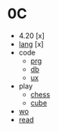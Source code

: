 
0C
======

* 4.20 [x] 
* [lang](https://github.com/ttltrk/ELSE/blob/master/LAN/ENG/LAN.MD) [x] 
* code
    + [prg](https://github.com/ttltrk/PRG)
    + [db](https://github.com/ttltrk/DB)
    + [ux](https://github.com/ttltrk/ELSE/tree/master/SHELL)
* play
    + [chess](https://github.com/ttltrk/ELSE/blob/master/CHESS/CHESS.MD)
    + [cube](https://github.com/ttltrk/ELSE/blob/master/CUBE/CUBE.MD)
* [wo](https://github.com/ttltrk/ELSE/blob/master/PWR/PWR.MD)
* [read](https://github.com/ttltrk/BKS/blob/master/README.MD)
